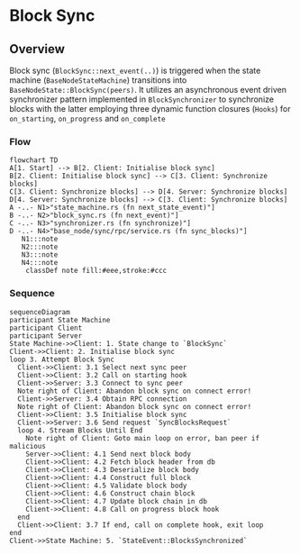 # Block Sync

## Overview

Block sync (`BlockSync::next_event(..)`) is triggered when the state machine (`BaseNodeStateMachine`) transitions into `BaseNodeState::BlockSync(peers)`. It utilizes an asynchronous event driven synchronizer pattern implemented in `BlockSynchronizer` to synchronize blocks with the latter employing three dynamic function closures (`Hooks`) for `on_starting`, `on_progress` and `on_complete`

### Flow

```mermaid
flowchart TD
A[1. Start] --> B[2. Client: Initialise block sync]
B[2. Client: Initialise block sync] --> C[3. Client: Synchronize blocks]
C[3. Client: Synchronize blocks] --> D[4. Server: Synchronize blocks]
D[4. Server: Synchronize blocks] --> C[3. Client: Synchronize blocks]
A -..- N1>"state_machine.rs (fn next_state_event)"]
B -..- N2>"block_sync.rs (fn next_event)"]
C -..- N3>"synchronizer.rs (fn synchronize)"]
D -..- N4>"base_node/sync/rpc/service.rs (fn sync_blocks)"]
   N1:::note
   N2:::note
   N3:::note
   N4:::note
    classDef note fill:#eee,stroke:#ccc
```

### Sequence

```mermaid
sequenceDiagram
participant State Machine
participant Client
participant Server
State Machine->>Client: 1. State change to `BlockSync`
Client->>Client: 2. Initialise block sync
loop 3. Attempt Block Sync
  Client->>Client: 3.1 Select next sync peer
  Client->>Client: 3.2 Call on starting hook
  Client->>Server: 3.3 Connect to sync peer
  Note right of Client: Abandon block sync on connect error!
  Client->>Server: 3.4 Obtain RPC connection
  Note right of Client: Abandon block sync on connect error!
  Client->>Client: 3.5 Initialise block sync
  Client->>Server: 3.6 Send request `SyncBlocksRequest`
  loop 4. Stream Blocks Until End
    Note right of Client: Goto main loop on error, ban peer if malicious
    Server->>Client: 4.1 Send next block body
    Client->>Client: 4.2 Fetch block header from db
    Client->>Client: 4.3 Deserialize block body
    Client->>Client: 4.4 Construct full block
    Client->>Client: 4.5 Validate block body
    Client->>Client: 4.6 Construct chain block
    Client->>Client: 4.7 Update block chain in db
    Client->>Client: 4.8 Call on progress block hook
  end
  Client->>Client: 3.7 If end, call on complete hook, exit loop
end
Client->>State Machine: 5. `StateEvent::BlocksSynchronized`
```